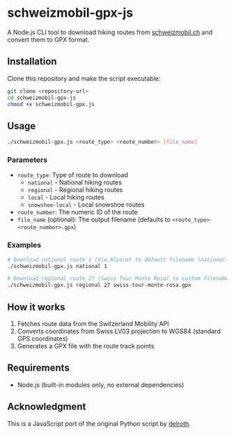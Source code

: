 # schweizmobil-gpx-js

A Node.js CLI tool to download hiking routes from [schweizmobil.ch](https://schweizmobil.ch/) and convert them to GPX format.

## Installation

Clone this repository and make the script executable:

```bash
git clone <repository-url>
cd schweizmobil-gpx-js
chmod +x schweizmobil-gpx.js
```

## Usage

```bash
./schweizmobil-gpx.js <route_type> <route_number> [file_name]
```

### Parameters

- `route_type`: Type of route to download
  - `national` - National hiking routes
  - `regional` - Regional hiking routes
  - `local` - Local hiking routes
  - `snowshoe-local` - Local snowshoe routes
- `route_number`: The numeric ID of the route
- `file_name` (optional): The output filename (defaults to `<route_type>-<route_number>.gpx`)

### Examples

```bash
# Download national route 1 (Via Alpina) to default filename (national-1.gpx)
./schweizmobil-gpx.js national 1

# Download regional route 27 (Swiss Tour Monte Rosa) to custom filename
./schweizmobil-gpx.js regional 27 swiss-tour-monte-rosa.gpx

```

## How it works

1. Fetches route data from the Switzerland Mobility API
2. Converts coordinates from Swiss LV03 projection to WGS84 (standard GPS coordinates)
3. Generates a GPX file with the route track points

## Requirements

- Node.js (built-in modules only, no external dependencies)

## Acknowledgment

This is a JavaScript port of the original Python script by [delroth](https://github.com/delroth/schweizmobil-gpx).
